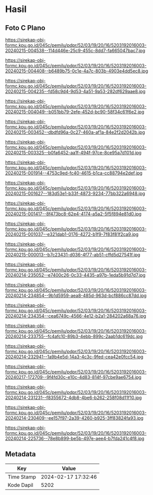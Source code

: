 # Hasil

## Foto C Plano

https://sirekap-obj-formc.kpu.go.id/045c/pemilu/pdpr/52/03/19/20/16/5203192016003-20240215-004538--114d446e-25c9-455c-8dd7-fa665047bac7.jpg

https://sirekap-obj-formc.kpu.go.id/045c/pemilu/pdpr/52/03/19/20/16/5203192016003-20240215-004408--b6489b75-0c1e-4a7c-803b-4903e4dd5ec8.jpg

https://sirekap-obj-formc.kpu.go.id/045c/pemilu/pdpr/52/03/19/20/16/5203192016003-20240215-004235--fd58c9d4-9d53-4a51-9a53-282df629aae8.jpg

https://sirekap-obj-formc.kpu.go.id/045c/pemilu/pdpr/52/03/19/20/16/5203192016003-20240215-004049--b051bb79-2efe-452d-bc90-58f34c61f6e2.jpg

https://sirekap-obj-formc.kpu.go.id/045c/pemilu/pdpr/52/03/19/20/16/5203192016003-20240215-003452--dbdfd96a-0c27-460a-af1a-84e2f2d2042b.jpg

https://sirekap-obj-formc.kpu.go.id/045c/pemilu/pdpr/52/03/19/20/16/5203192016003-20240215-003325--b0fa6452-aa1f-494f-97ce-8ce95a7d101d.jpg

https://sirekap-obj-formc.kpu.go.id/045c/pemilu/pdpr/52/03/19/20/16/5203192016003-20240215-001914--4753c9ed-fc40-4615-b1ca-cc88794e2def.jpg

https://sirekap-obj-formc.kpu.go.id/045c/pemilu/pdpr/52/03/19/20/16/5203192016003-20240215-001627--183d53e1-b33f-4873-9234-77bb322a6948.jpg

https://sirekap-obj-formc.kpu.go.id/045c/pemilu/pdpr/52/03/19/20/16/5203192016003-20240215-001417--8f473bc8-62e4-4174-a5a2-5f5f894e81d0.jpg

https://sirekap-obj-formc.kpu.go.id/045c/pemilu/pdpr/52/03/19/20/16/5203192016003-20240215-001037--e321dab1-0176-4272-b1f9-7f83f81f2ca9.jpg

https://sirekap-obj-formc.kpu.go.id/045c/pemilu/pdpr/52/03/19/20/16/5203192016003-20240215-000013--b7c23431-d036-4f77-ab51-cffd5d27541f.jpg

https://sirekap-obj-formc.kpu.go.id/045c/pemilu/pdpr/52/03/19/20/16/5203192016003-20240214-235052--e7400c26-0c33-4435-a97b-1eda5b91d7d7.jpg

https://sirekap-obj-formc.kpu.go.id/045c/pemilu/pdpr/52/03/19/20/16/5203192016003-20240214-234854--9b1d5959-aea8-485d-963d-bcf886cc87dd.jpg

https://sirekap-obj-formc.kpu.go.id/045c/pemilu/pdpr/52/03/19/20/16/5203192016003-20240214-234354--cea6749c-4566-4e12-b2a1-284202a68a76.jpg

https://sirekap-obj-formc.kpu.go.id/045c/pemilu/pdpr/52/03/19/20/16/5203192016003-20240214-233755--fc4afc10-89b3-4ebb-899c-2aab1dc619dc.jpg

https://sirekap-obj-formc.kpu.go.id/045c/pemilu/pdpr/52/03/19/20/16/5203192016003-20240214-232941--1a9b4e5d-14a3-4c3c-9fed-cea42e0fcc54.jpg

https://sirekap-obj-formc.kpu.go.id/045c/pemilu/pdpr/52/03/19/20/16/5203192016003-20240217-172709--9f4fd30c-e10c-4d83-814f-97cbe9ae6754.jpg

https://sirekap-obj-formc.kpu.go.id/045c/pemilu/pdpr/52/03/19/20/16/5203192016003-20240214-231231--f8355672-4db8-4be6-b262-258f08d11f10.jpg

https://sirekap-obj-formc.kpu.go.id/045c/pemilu/pdpr/52/03/19/20/16/5203192016003-20240214-230409--ee157f97-2a39-4260-b925-3ff83824fa93.jpg

https://sirekap-obj-formc.kpu.go.id/045c/pemilu/pdpr/52/03/19/20/16/5203192016003-20240214-225736--78e8b899-be5b-497e-aee4-b7fda241c4f8.jpg


## Metadata

| Key        | Value               |
| ---------- | ------------------- |
| Time Stamp | 2024-02-17 17:32:46 |
| Kode Dapil | 5202                |



